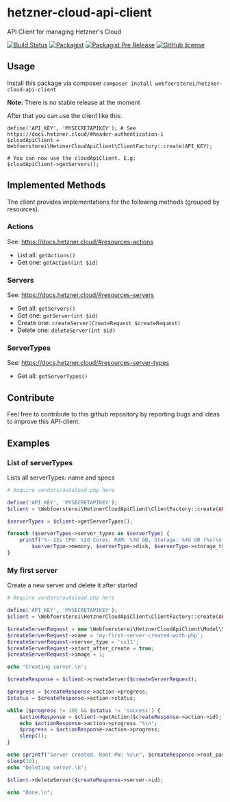 # hetzner-cloud-api-client
API Client for managing Hetzner's Cloud

[![Build Status](https://travis-ci.org/webfoersterei/hetzner-cloud-api-client.svg?branch=master)](https://travis-ci.org/webfoersterei/hetzner-cloud-api-client)
[![Packagist](https://img.shields.io/packagist/v/webfoersterei/hetzner-cloud-api-client.svg)](https://packagist.org/packages/webfoersterei/hetzner-cloud-api-client)
[![Packagist Pre Release](https://img.shields.io/packagist/vpre/webfoersterei/hetzner-cloud-api-client.svg)](https://packagist.org/packages/webfoersterei/hetzner-cloud-api-client)
[![GitHub license](https://img.shields.io/github/license/webfoersterei/hetzner-cloud-api-client.svg)](https://github.com/webfoersterei/hetzner-cloud-api-client/blob/master/LICENSE)

## Usage

Install this package via composer ``composer install webfoersterei/hetzner-cloud-api-client``

**Note:** There is no stable release at the moment

After that you can use the client like this:
```
define('API_KEY', 'MYSECRETAPIKEY'); # See https://docs.hetzner.cloud/#header-authentication-1
$cloudApiClient = Webfoersterei\HetznerCloudApiClient\ClientFactory::create(API_KEY);

# You can now use the cloudApiClient. E.g:
$cloudApiClient->getServers();
```

## Implemented Methods
The client provides implementations for the following methods (grouped by resources).

### Actions
See: https://docs.hetzner.cloud/#resources-actions
* List all: `getActions()`
* Get one: `getAction(int $id)`

### Servers
See: https://docs.hetzner.cloud/#resources-servers
* Get all: `getServers()`
* Get one: `getServer(int $id)`
* Create one: `createServer(CreateRequest $createRequest)`
* Delete one: `deleteServer(int $id)`

### ServerTypes
See: https://docs.hetzner.cloud/#resources-server-types
* Get all: `getServerTypes()`

## Contribute

Feel free to contribute to this github repository by reporting bugs and ideas to improve this API-client.

## Examples

### List of serverTypes
Lists all serverTypes: name and specs
```php
# Require vendors/autoload.php here

define('API_KEY', 'MYSECRETAPIKEY');
$client = \Webfoersterei\HetznerCloudApiClient\ClientFactory::create(API_KEY);

$serverTypes = $client->getServerTypes();

foreach ($serverTypes->server_types as $serverType) {
    printf("%--12s CPU: %2d Cores, RAM: %3d GB, Storage: %4d GB (%s)\n", $serverType->name, $serverType->cores,
        $serverType->memory, $serverType->disk, $serverType->storage_type);
}
```

### My first server
Create a new server and delete it after started
```php
# Require vendors/autoload.php here

define('API_KEY', 'MYSECRETAPIKEY');
$client = \Webfoersterei\HetznerCloudApiClient\ClientFactory::create(API_KEY);

$createServerRequest = new \Webfoersterei\HetznerCloudApiClient\Model\Server\CreateRequest();
$createServerRequest->name = 'my-first-server-created-with-php';
$createServerRequest->server_type = 'cx11';
$createServerRequest->start_after_create = true;
$createServerRequest->image = 1;

echo "Creating server.\n";

$createResponse = $client->createServer($createServerRequest);

$progress = $createResponse->action->progress;
$status = $createResponse->action->status;

while ($progress != 100 && $status != 'success') {
    $actionResponse = $client->getAction($createResponse->action->id);
    echo $actionResponse->action->progress."%\n";
    $progress = $actionResponse->action->progress;
    sleep(1);
}

echo sprintf("Server created. Root-PW: %s\n", $createResponse->root_password);
sleep(10);
echo "Deleting server.\n";

$client->deleteServer($createResponse->server->id);

echo "Done.\n";
```
